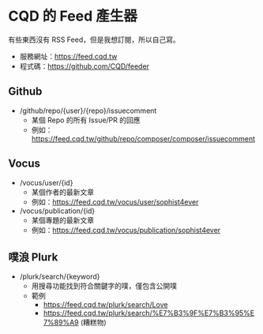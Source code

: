 # CQD 的 Feed 產生器

有些東西沒有 RSS Feed，但是我想訂閱，所以自己寫。

- 服務網址：https://feed.cqd.tw
- 程式碼：https://github.com/CQD/feeder

## Github

- /github/repo/{user}/{repo}/issuecomment
  - 某個 Repo 的所有 Issue/PR 的回應
  - 例如：https://feed.cqd.tw/github/repo/composer/composer/issuecomment

## Vocus

- /vocus/user/{id}
  - 某個作者的最新文章
  - 例如：https://feed.cqd.tw/vocus/user/sophist4ever
- /vocus/publication/{id}
  - 某個專題的最新文章
  - 例如：https://feed.cqd.tw/vocus/publication/sophist4ever

## 噗浪 Plurk

- /plurk/search/{keyword}
  - 用搜尋功能找到符合關鍵字的噗，僅包含公開噗
  - 範例
    - https://feed.cqd.tw/plurk/search/Love
    - https://feed.cqd.tw/plurk/search/%E7%B3%9F%E7%B3%95%E7%89%A9 (糟糕物)
